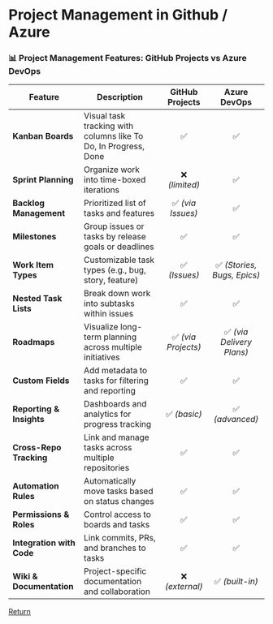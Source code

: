 # Project Management in Github / Azure


### 📊 Project Management Features: GitHub Projects vs Azure DevOps

| Feature                   | Description                                                     |   GitHub Projects   |        Azure DevOps         |
| ------------------------- | --------------------------------------------------------------- | :-----------------: | :-------------------------: |
| **Kanban Boards**         | Visual task tracking with columns like To Do, In Progress, Done |         ✅          |             ✅              |
| **Sprint Planning**       | Organize work into time-boxed iterations                        |   ❌ _(limited)_    |             ✅              |
| **Backlog Management**    | Prioritized list of tasks and features                          |  ✅ _(via Issues)_  |             ✅              |
| **Milestones**            | Group issues or tasks by release goals or deadlines             |         ✅          |             ✅              |
| **Work Item Types**       | Customizable task types (e.g., bug, story, feature)             |    ✅ _(Issues)_    | ✅ _(Stories, Bugs, Epics)_ |
| **Nested Task Lists**     | Break down work into subtasks within issues                     |         ✅          |             ✅              |
| **Roadmaps**              | Visualize long-term planning across multiple initiatives        | ✅ _(via Projects)_ |  ✅ _(via Delivery Plans)_  |
| **Custom Fields**         | Add metadata to tasks for filtering and reporting               |         ✅          |             ✅              |
| **Reporting & Insights**  | Dashboards and analytics for progress tracking                  |    ✅ _(basic)_     |       ✅ _(advanced)_       |
| **Cross-Repo Tracking**   | Link and manage tasks across multiple repositories              |         ✅          |             ✅              |
| **Automation Rules**      | Automatically move tasks based on status changes                |         ✅          |             ✅              |
| **Permissions & Roles**   | Control access to boards and tasks                              |         ✅          |             ✅              |
| **Integration with Code** | Link commits, PRs, and branches to tasks                        |         ✅          |             ✅              |
| **Wiki & Documentation**  | Project-specific documentation and collaboration                |   ❌ _(external)_   |       ✅ _(built-in)_       |

[Return](https://github.com/uerbzr/course-devops)
